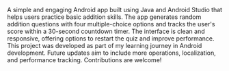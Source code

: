 A simple and engaging Android app built using Java and Android Studio that helps users practice basic addition skills. The app generates random addition questions with four multiple-choice options and tracks the user's score within a 30-second countdown timer. The interface is clean and responsive, offering options to restart the quiz and improve performance. This project was developed as part of my learning journey in Android development. Future updates aim to include more operations, localization, and performance tracking. Contributions are welcome!
